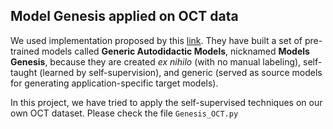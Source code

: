 
## Model Genesis applied on OCT data
We used implementation proposed by this [link](https://github.com/MrGiovanni/ModelsGenesis). They have built a set of pre-trained models called <b>Generic Autodidactic Models</b>, nicknamed <b>Models Genesis</b>, because they are created <i>ex nihilo</i> (with no manual labeling), self-taught (learned by self-supervision), and generic (served as source models for generating application-specific target models). 

In this project, we have tried to apply the self-supervised techniques on our own OCT dataset. Please check the file `Genesis_OCT.py`
